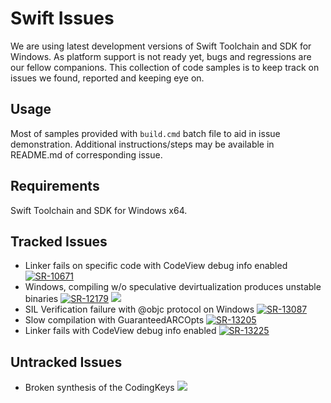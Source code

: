 # Swift Issues
We are using latest development versions of Swift Toolchain and SDK for Windows.
As platform support is not ready yet, bugs and regressions are our fellow companions.
This collection of code samples is to keep track on issues we found, reported and keeping eye on.

## Usage
Most of samples provided with `build.cmd` batch file to aid in issue demonstration.
Additional instructions/steps may be available in README.md of corresponding issue.

## Requirements
Swift Toolchain and SDK for Windows x64.

## Tracked Issues
- Linker fails on specific code with CodeView debug info enabled [![SR-10671](https://img.shields.io/jira/issue/SR-10671?baseUrl=https%3A%2F%2Fbugs.swift.org&color=success&style=flat-square)](https://bugs.swift.org/browse/SR-10671)
- Windows, compiling w/o speculative devirtualization produces unstable binaries [![SR-12179](https://img.shields.io/jira/issue/SR-12179?baseUrl=https%3A%2F%2Fbugs.swift.org&color=success&style=flat-square)](https://bugs.swift.org/browse/SR-12179) [![](https://img.shields.io/github/pulls/detail/state/apple/swift-corelibs-foundation/2748?style=flat-square)](https://github.com/apple/swift-corelibs-foundation/pull/2748)
- SIL Verification failure with @objc protocol on Windows [![SR-13087](https://img.shields.io/jira/issue/SR-13087?baseUrl=https%3A%2F%2Fbugs.swift.org&color=critical&style=flat-square)](https://bugs.swift.org/browse/SR-13087)
- Slow compilation with GuaranteedARCOpts [![SR-13205](https://img.shields.io/jira/issue/SR-13205?baseUrl=https%3A%2F%2Fbugs.swift.org&color=critical&style=flat-square)](https://bugs.swift.org/browse/SR-13205)
- Linker fails with CodeView debug info enabled [![SR-13225](https://img.shields.io/jira/issue/SR-13225?baseUrl=https%3A%2F%2Fbugs.swift.org&color=critical&style=flat-square)](https://bugs.swift.org/browse/SR-13225)

## Untracked Issues
- Broken synthesis of the CodingKeys [![](https://img.shields.io/github/pulls/detail/state/apple/swift/32824?style=flat-square)](https://github.com/apple/swift/pull/32824)
